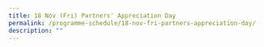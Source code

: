 ```yaml
---
title: 18 Nov (Fri) Partners' Appreciation Day
permalink: /programme-schedule/18-nov-fri-partners-appreciation-day/
description: ""
---
```

